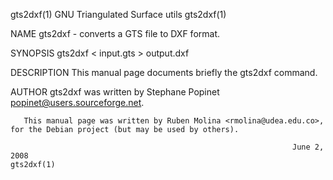gts2dxf(1)                                                GNU Triangulated Surface utils                                                gts2dxf(1)

NAME
       gts2dxf - converts a GTS file to DXF format.

SYNOPSIS
       gts2dxf < input.gts > output.dxf

DESCRIPTION
       This manual page documents briefly the gts2dxf command.

AUTHOR
       gts2dxf was written by Stephane Popinet <popinet@users.sourceforge.net>.

       This manual page was written by Ruben Molina <rmolina@udea.edu.co>, for the Debian project (but may be used by others).

                                                                   June 2, 2008                                                         gts2dxf(1)
